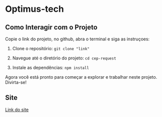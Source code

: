 #  Optimus-tech
## Como Interagir com o Projeto
Copie o link do projeto, no github, abra o terminal e siga as instruçoes:

1. Clone o repositório:
    `git clone "link"`

2. Navegue até o diretório do projeto:
   `cd cep-request`

3. Instale as dependências:
   `npm install`

Agora você está pronto para começar a explorar e trabalhar neste projeto. Divirta-se!
## Site
[Link do site](https://optimus-tech-ten.vercel.app/)

